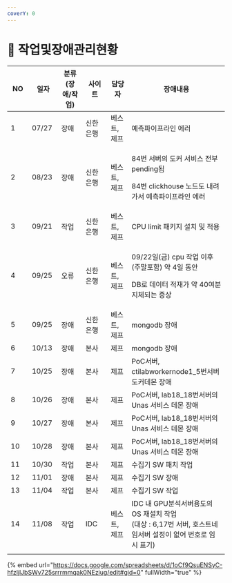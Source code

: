 ```yaml
---
coverY: 0
---
```


# 🚚 작업및장애관리현황

<table data-full-width="true"><thead><tr><th width="81">NO</th><th width="80">일자</th><th width="147">분류(장애/작업)</th><th width="124">사이트</th><th width="107">담당자</th><th width="477">장애내용</th></tr></thead><tbody><tr><td>1</td><td>07/27</td><td>장애</td><td>신한은행</td><td>베스트, <br>제프</td><td>예측파이프라인 에러</td></tr><tr><td>2</td><td>08/23</td><td>장애</td><td>신한은행</td><td>베스트, <br>제프</td><td><p>84번 서버의 도커 서비스 전부 pending됨</p><p>84번 clickhouse 노드도 내려가서 예측파이프라인 에러</p></td></tr><tr><td>3</td><td>09/21</td><td>작업</td><td>신한은행</td><td>베스트, <br>제프</td><td>CPU limit 패키지 설치 및 적용</td></tr><tr><td>4</td><td>09/25</td><td>오류</td><td>신한은행</td><td>베스트, <br>제프</td><td><p>09/22일(금) cpu 작업 이후 (주말포함) 약 4일 동안</p><p>DB로 데이터 적재가 약 40여분 지체되는 증상</p></td></tr><tr><td>5</td><td>09/25</td><td>장애</td><td>신한은행</td><td>베스트, <br>제프</td><td>mongodb 장애</td></tr><tr><td>6</td><td>10/13</td><td>장애</td><td>본사</td><td>제프</td><td>mongodb 장애</td></tr><tr><td>7</td><td>10/25</td><td>장애</td><td>본사</td><td>제프</td><td>PoC서버, ctilabworkernode1_5번서버 도커데몬 장애</td></tr><tr><td>8</td><td>10/26</td><td>장애</td><td>본사</td><td>제프</td><td>PoC서버, lab18_18번서버의 Unas 서비스 데몬 장애</td></tr><tr><td>9</td><td>10/27</td><td>장애</td><td>본사</td><td>제프</td><td>PoC서버, lab18_18번서버의 Unas 서비스 데몬 장애</td></tr><tr><td>10</td><td>10/28</td><td>장애</td><td>본사</td><td>제프</td><td>PoC서버, lab18_18번서버의 Unas 서비스 데몬 장애</td></tr><tr><td>11</td><td>10/30</td><td>작업</td><td>본사</td><td>제프</td><td>수집기 SW 패치 작업</td></tr><tr><td>12</td><td>11/01</td><td>장애</td><td>본사</td><td>제프</td><td>수집기 SW 장애</td></tr><tr><td>13</td><td>11/04</td><td>작업</td><td>본사</td><td>제프</td><td>수집기 SW 작업</td></tr><tr><td>14</td><td>11/08</td><td>작업</td><td>IDC</td><td>베스트, <br>제프</td><td>IDC 내 GPU분석서버용도의 OS 재설치 작업<br>(대상 : 6,17번 서버, 호스트네임서버 설정이 없어 번호로 임시 표기)</td></tr><tr><td></td><td></td><td></td><td></td><td></td><td></td></tr></tbody></table>



{% embed url="https://docs.google.com/spreadsheets/d/1oCf9QsuENSyC-hfzljlJbSWv725srrrmmqak0NEziug/edit#gid=0" fullWidth="true" %}



